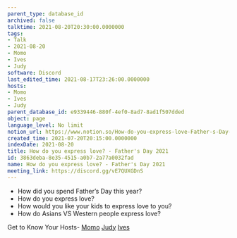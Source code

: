 ```yaml
---
parent_type: database_id
archived: false
talktime: 2021-08-20T20:30:00.0000000
tags:
- Talk
- 2021-08-20
- Momo
- Ives
- Judy
software: Discord
last_edited_time: 2021-08-17T23:26:00.0000000
hosts:
- Momo
- Ives
- Judy
parent_database_id: e9339446-880f-4ef0-8ad7-8ad1f507dded
object: page
language_level: No limit
notion_url: https://www.notion.so/How-do-you-express-love-Father-s-Day-2021-3863deba8e354515a0b72a77a0032fad
created_time: 2021-07-20T20:15:00.0000000
indexDate: 2021-08-20
title: How do you express love? - Father's Day 2021
id: 3863deba-8e35-4515-a0b7-2a77a0032fad
name: How do you express love? - Father's Day 2021
meeting_link: https://discord.gg/vE7QUXGDnS
---
```


   - How did you spend Father’s Day this year?
   - How do you express love?
   - How would you like your kids to express love to you?
   - How do Asians VS Western people express love? 

Get to Know Your Hosts-
[Momo](/23f0f26c7f1547c0b08477c0c6f1f461)
[Judy](/d7df8bdfae994fc1a37a32b73806247f)
[Ives](/80871d292cbd411da0b1ab74bb5bccfd)




